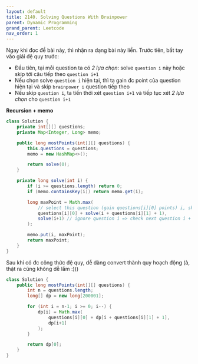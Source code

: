 ```yaml
---
layout: default
title: 2140. Solving Questions With Brainpower
parent: Dynamic Programming
grand_parent: Leetcode
nav_order: 1
---
```


Ngay khi đọc đề bài này, thì nhận ra dạng bài này liền.
Trước tiên, bắt tay vào giải đệ quy trước:

- Đầu tiên, tại mỗi question ta có _2 lựa chọn_: solve `question i` này hoặc skip tới câu tiếp theo `question i+1`
- Nếu chọn solve `question i` hiện tại, thì ta gain đc point của question hiện tại và skip `brainpower i` question tiếp theo
- Nếu skip `question i`, ta tiến thới xét `question i+1` và tiếp tục xét _2 lựa chọn_ cho `question i+1`

**Recursion + memo**

```java
class Solution {
    private int[][] questions;
    private Map<Integer, Long> memo;

    public long mostPoints(int[][] questions) {
        this.questions = questions;
        memo = new HashMap<>();

        return solve(0);
    }

    private long solve(int i) {
        if (i >= questions.length) return 0;
        if (memo.containsKey(i)) return memo.get(i);

        long maxPoint = Math.max(
            // select this question (gain questions[i][0] points) i, skip brainpower i question
            questions[i][0] + solve(i + questions[i][1] + 1),
            solve(i+1) // ignore question i => check next question i + 1
        );

        memo.put(i, maxPoint);
        return maxPoint;
    }
}
```

Sau khi có đc công thức đệ quy, dễ dàng convert thành quy hoạch động (à, thật ra cũng không dễ lắm :)))

```java
class Solution {
    public long mostPoints(int[][] questions) {
        int n = questions.length;
        long[] dp = new long[200001];

        for (int i = n-1; i >= 0; i--) {
            dp[i] = Math.max(
                questions[i][0] + dp[i + questions[i][1] + 1],
                dp[i+1]
            );
        }

        return dp[0];
    }
}
```
